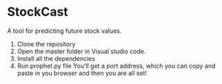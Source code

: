 # StockCast
A tool for predicting future stock values. 

1. Clone the repository
2. Open the master folder in Visual studio code. 
3. Install all the dependencies
4. Run prophet.py file 
You'll get a port address, which you can copy and paste in you browser and then you are all set!
